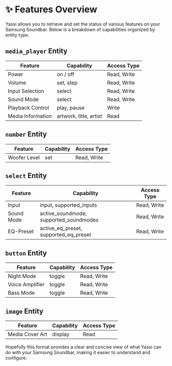 # ✨ Features Overview

Yassi allows you to retrieve and set the status of various features on your Samsung Soundbar. Below is a breakdown of capabilities organized by entity type.

## `media_player` Entity

| **Feature**       | **Capability** | **Access Type** |
|-------------------|----------------|-----------------|
| Power             | on / off       | Read, Write     |
| Volume            | set, step      | Read, Write     |
| Input Selection   | select         | Read, Write     |
| Sound Mode        | select         | Read, Write     |
| Playback Control  | play, pause    | Write           |
| Media Information | artwork, title, artist | Read    |

## `number` Entity

| **Feature** | **Capability** | **Access Type** |
|-------------|----------------|-----------------|
| Woofer Level | set           | Read, Write     |

## `select` Entity

| **Feature**       | **Capability**        | **Access Type** |
|-------------------|-----------------------|-----------------|
| Input             | input, supported_inputs | Read, Write   |
| Sound Mode        | active_soundmode, supported_soundmodes | Read, Write |
| EQ-Preset         | active_eq_preset, supported_eq_preset | Read, Write |

## `button` Entity

| **Feature**       | **Capability** | **Access Type** |
|-------------------|----------------|-----------------|
| Night Mode        | toggle         | Read, Write     |
| Voice Amplifier   | toggle         | Read, Write     |
| Bass Mode         | toggle         | Read, Write     |

## `image` Entity

| **Feature**       | **Capability** | **Access Type** |
|-------------------|----------------|-----------------|
| Media Cover Art   | display        | Read            |

Hopefully this format provides a clear and concise view of what Yassi can do with your Samsung Soundbar, making it easier to understand and configure.
